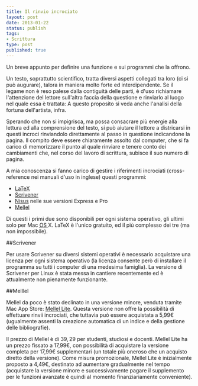 ```yaml
--- 
title: Il rinvio incrociato
layout: post
date: 2013-01-22
status: publish
tags: 
- Scrittura
type: post
published: true
---
```


Un breve appunto per definire una funzione e sui programmi che la offrono.

Un testo, soprattutto scientifico, tratta diversi aspetti collegati tra loro (ci si può augurare), talora in maniera molto forte ed interdipendente. Se il legame non è reso palese dalla contiguità delle parti, è d'uso richiamare l'attenzione del lettore sull'altra faccia della questione e rinviarlo al luogo nel quale essa è trattata: A questo proposito si veda anche l'analisi della fortuna dell'artista, </i>infra</i>.

Sperando che non si impigrisca, ma possa consacrare più energie alla lettura ed alla comprensione del testo, si può aiutare il lettore a districarsi in questi incroci rinviandolo direttamente al passo in questione indicandone la pagina. Il compito deve essere chiaramente assolto dal <span lang="en">computer</span>, che si fa carico di memorizzare il punto al quale rinviare e tenere conto dei cambiamenti che, nel corso del lavoro di scrittura, subisce il suo numero di pagina.

A mia conoscenza si fanno carico di gestire i riferimenti incrociati (<span lang="en">cross-reference</span> nei manuali d'uso in inglese) questi programmi:

* [LaTeX][4]
* [Scrivener][3]
* [<span lang="en">Nisus</span>][1] nelle sue versioni <span lang="en">Express</span> e <span lang="en">Pro</span>
* [Mellel][2]

Di questi i primi due sono disponibili per ogni sistema operativo, gli ultimi solo per <span lang="en">Mac <abbr title="Operative System" lang="en">OS </abbr> X</span>. LaTeX è l'unico gratuito, ed il più complesso dei tre (ma non impossibile).

##Scrivener

Per usare Scrivener su diversi sistemi operativi è necessario acquistare una licenza per ogni sistema operativo (la licenza consente però di installare il programma su tutti i <span lang="en">computer</span> di una medesima famiglia).
La versione di Scrivener per Linux è stata messa in cantiere recentemente ed è attualmente non pienamente funzionante.

##Melllel

Mellel da poco è stato declinato in una versione minore, venduta tramite <span lang="en">Mac App Store</span>: [Mellel <span lang="en">Lite</span>][5]. Questa versione non offre la possibilità di effettuare rinvii incrociati, che tuttavia può essere acquistata a 5,99€ (ugualmente assenti la creazione automatica di un indice e della gestione delle bibliografie).

Il prezzo di Mellel è di 39$, 29$ per studenti, studiosi e docenti. Mellel <span lang="en">Lite</span> ha un prezzo fissato a 17,99€, con possibilità di acquistare la versione completa per 17,99€ supplementari (un totale più oneroso che un acquisto diretto della versione). Come misura promozionale, Mellel <span lang="en">Lite</span> è inizialmente proposto a 4,49€, destinato ad aumentare gradualmente nel tempo (acquistare la versione minore e successivamente pagare il supplemento per le funzioni avanzate è quindi al momento finanziariamente conveniente).


[1]: http://www.nisus.com/ "Il sito di Nisus, in inglese"
[2]: http://redlers.com/ "Il sito di Melle, in inglese"
[3]: http://literatureandlatte.com/ "Il sito di Scrivener, in inglese"
[4]: http://www.guitex.org/ "Il sito del Gruppo Utilizzatori Italiani di TeX"
[5]: https://itunes.apple.com/it/app/mellel-lite/id539437141?mt=12 "Mellel Lite, sul Mac App Store"